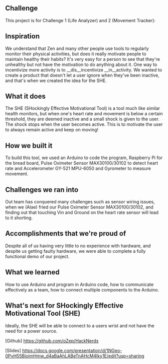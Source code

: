 ## Challenge
This project is for Challenge 1 (Life Analyzer) and 2 (Movement Tracker):

## Inspiration
We understand that Zen and many other people use tools to regularly monitor their physical activities, but does it really motivate people to maintain healthy their habits? It's very easy for a person to see that they're unhealthy but not have the motivation to do anything about it. One way to incentivize more activity is to __dis__incentivize __in__activity. We wanted to create a product that doesn't let a user ignore when they've been inactive, and that's when we created the idea for the SHE.

## What it does
The SHE (SHockingly Effective Motivational Tool) is a tool much like similar health monitors, but when one's heart rate and movement is below a certain threshold, they are deemed inactive and a small shock is given to the user. The shock stops when the user becomes active. This is to motivate the user to always remain active and keep on moving!

## How we built it
To build this tool, we used an Arduino to code the program, Raspberry Pi for the bread board, Pulse Oximeter Sensor MAX30100/30102 to detect heart rate and Accelerometer GY-521 MPU-6050 and Gyrometer to measure movement.

## Challenges we ran into
Out team has conquered many challenges such as sensor wiring issues,
when we (Alae) fried our Pulse Oximeter Sensor MAX30100/30102,
and finding out that touching Vin and Ground on the heart rate sensor will lead to it shorting.

## Accomplishments that we're proud of
Despite all of us having very little to no experience with hardware, and despite us getting faulty hardware, we were able to complete a fully functional demo of our project.

## What we learned
How to use Arduino and program in Arduino code, how to communicate effectively as a team, how to connect multiple components to the Arduino.

## What's next for SHockingly Effective Motivational Tool (SHE)
Ideally, the SHE will be able to connect to a users wrist and not have the need for a power source.

[Github] https://github.com/oZep/HackNerds

[Slides] https://docs.google.com/presentation/d/1NGeo-0PvH55BioimHmw_d4aBaAhLABeTnAHcM4Iky1E/edit?usp=sharing
